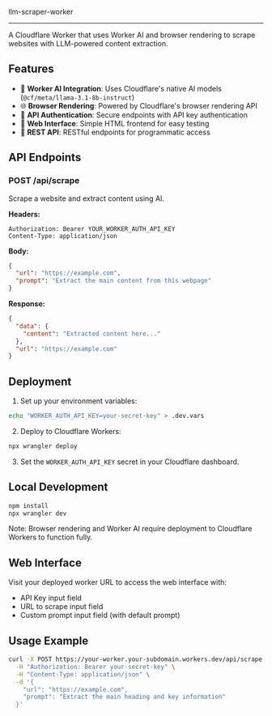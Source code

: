 llm-scraper-worker

---

A Cloudflare Worker that uses Worker AI and browser rendering to scrape websites with LLM-powered content extraction.

## Features

- 🤖 **Worker AI Integration**: Uses Cloudflare's native AI models (`@cf/meta/llama-3.1-8b-instruct`)
- 🌐 **Browser Rendering**: Powered by Cloudflare's browser rendering API
- 🔐 **API Authentication**: Secure endpoints with API key authentication
- 🎨 **Web Interface**: Simple HTML frontend for easy testing
- 📡 **REST API**: RESTful endpoints for programmatic access

## API Endpoints

### POST /api/scrape

Scrape a website and extract content using AI.

**Headers:**
```
Authorization: Bearer YOUR_WORKER_AUTH_API_KEY
Content-Type: application/json
```

**Body:**
```json
{
  "url": "https://example.com",
  "prompt": "Extract the main content from this webpage"
}
```

**Response:**
```json
{
  "data": {
    "content": "Extracted content here..."
  },
  "url": "https://example.com"
}
```

## Deployment

1. Set up your environment variables:
```bash
echo "WORKER_AUTH_API_KEY=your-secret-key" > .dev.vars
```

2. Deploy to Cloudflare Workers:
```bash
npx wrangler deploy
```

3. Set the `WORKER_AUTH_API_KEY` secret in your Cloudflare dashboard.

## Local Development

```bash
npm install
npx wrangler dev
```

Note: Browser rendering and Worker AI require deployment to Cloudflare Workers to function fully.

## Web Interface

Visit your deployed worker URL to access the web interface with:
- API Key input field
- URL to scrape input field  
- Custom prompt input field (with default prompt)

## Usage Example

```bash
curl -X POST https://your-worker.your-subdomain.workers.dev/api/scrape \
  -H "Authorization: Bearer your-secret-key" \
  -H "Content-Type: application/json" \
  -d '{
    "url": "https://example.com",
    "prompt": "Extract the main heading and key information"
  }'
```
